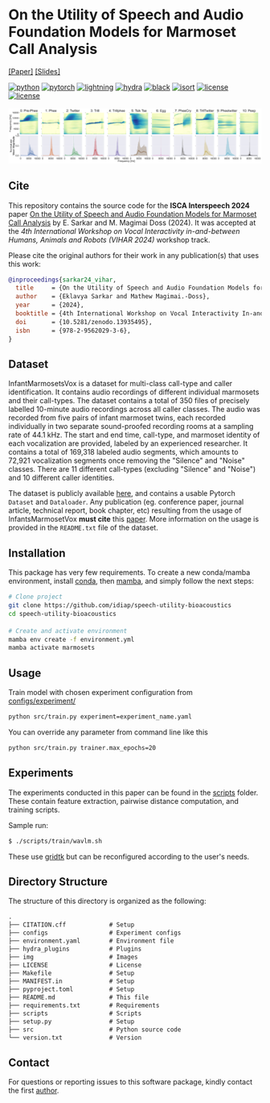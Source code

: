 # On the Utility of Speech and Audio Foundation Models for Marmoset Call Analysis


[[Paper]](https://arxiv.org/abs/2407.16417)
[[Slides]](https://eklavyafcb.github.io/docs/Sarkar_Interspeech_2024_Presentation.pdf)

<p align="center">

[![python](https://img.shields.io/badge/-Python_3.9-blue?logo=python&logoColor=white)](https://github.com/pre-commit/pre-commit)
[![pytorch](https://img.shields.io/badge/PyTorch_2.0+-ee4c2c?logo=pytorch&logoColor=white)](https://pytorch.org/get-started/locally/)
[![lightning](https://img.shields.io/badge/-Lightning_2.0+-792ee5?logo=pytorchlightning&logoColor=white)](https://pytorchlightning.ai/)
[![hydra](https://img.shields.io/badge/Config-Hydra_1.3-89b8cd)](https://hydra.cc/)
[![black](https://img.shields.io/badge/Code%20Style-Black-black.svg?labelColor=gray)](https://black.readthedocs.io/en/stable/)
[![isort](https://img.shields.io/badge/%20imports-isort-%231674b1?style=flat&labelColor=ef8336)](https://pycqa.github.io/isort/)
[![license](https://img.shields.io/badge/License-GPLv3-blue.svg)](https://github.com/idiap/speech-utility-bioacoustics/blob/main/LICENSE)
[![license](https://img.shields.io/badge/GitHub-Open%20source-green)](tps://github.com/speech-utility-bioacoustics/)
<br><br>
<img src="img/figure.jpg" alt="header" width="1000"/>

</p>

## Cite

This repository contains the source code for the **ISCA Interspeech 2024** paper [On the Utility of Speech and Audio Foundation Models for Marmoset Call Analysis](https://vihar-2024.vihar.org/proceedings/) by E. Sarkar and M. Magimai Doss (2024). It was accepted at the _4th International Workshop on Vocal Interactivity in-and-between Humans, Animals and Robots (VIHAR 2024)_ workshop track.

Please cite the original authors for their work in any publication(s) that uses this work:

```bib
@inproceedings{sarkar24_vihar,
  title     = {On the Utility of Speech and Audio Foundation Models for Marmoset Call Analysis},
  author    = {Eklavya Sarkar and Mathew Magimai.-Doss},
  year      = {2024},
  booktitle = {4th International Workshop on Vocal Interactivity In-and-between Humans, Animals and Robots (VIHAR2024)},
  doi       = {10.5281/zenodo.13935495},
  isbn      = {978-2-9562029-3-6},
}
```

## Dataset

InfantMarmosetsVox is a dataset for multi-class call-type and caller identification. It contains audio recordings of different individual marmosets and their call-types. The dataset contains a total of 350 files of precisely labelled 10-minute audio recordings across all caller classes. The audio was recorded from five pairs of infant marmoset twins, each recorded individually in two separate sound-proofed recording rooms at a sampling rate of 44.1 kHz. The start and end time, call-type, and marmoset identity of each vocalization are provided, labeled by an experienced researcher. It contains a total of 169,318 labeled audio segments, which amounts to 72,921 vocalization segments once removing the "Silence" and "Noise" classes. There are 11 different call-types (excluding "Silence" and "Noise") and 10 different caller identities. 

The dataset is publicly available [here](https://www.idiap.ch/en/dataset/infantmarmosetsvox/index_html), and contains a usable Pytorch `Dataset` and `Dataloader`. Any publication (eg. conference paper, journal article, technical report, book chapter, etc) resulting from the usage of InfantsMarmosetVox **must cite** this [paper](https://www.isca-speech.org/archive/interspeech_2023/sarkar23_interspeech.html). More information on the usage is provided in the `README.txt` file of the dataset.

## Installation

This package has very few requirements. 
To create a new conda/mamba environment, install [conda](https://conda.io), then [mamba](https://mamba.readthedocs.io/en/latest/installation.html#existing-conda-install), and simply follow the next steps:

```bash
# Clone project
git clone https://github.com/idiap/speech-utility-bioacoustics
cd speech-utility-bioacoustics

# Create and activate environment
mamba env create -f environment.yml
mamba activate marmosets
```

## Usage
Train model with chosen experiment configuration from [configs/experiment/](configs/experiment/)

```bash
python src/train.py experiment=experiment_name.yaml
```

You can override any parameter from command line like this

```bash
python src/train.py trainer.max_epochs=20
```

## Experiments
The experiments conducted in this paper can be found in the [scripts](scripts) folder. These contain feature extraction, pairwise distance computation, and training scripts. 

Sample run:

```bash
$ ./scripts/train/wavlm.sh
```

These use [gridtk](https://pypi.org/project/gridtk/) but can be reconfigured according to the user's needs.

## Directory Structure

The structure of this directory is organized as the following:

```
.
├── CITATION.cff            # Setup
├── configs                 # Experiment configs
├── environment.yaml        # Environment file
├── hydra_plugins           # Plugins
├── img                     # Images
├── LICENSE                 # License
├── Makefile                # Setup
├── MANIFEST.in             # Setup
├── pyproject.toml          # Setup
├── README.md               # This file
├── requirements.txt        # Requirements
├── scripts                 # Scripts
├── setup.py                # Setup
├── src                     # Python source code
└── version.txt             # Version

```

## Contact

For questions or reporting issues to this software package, kindly contact the first [author](mailto:eklavya.sarkar@idiap.ch).